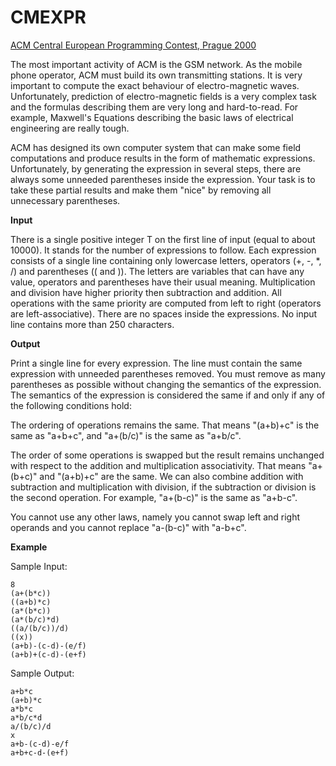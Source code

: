 CMEXPR
====================
[ACM Central European Programming Contest, Prague 2000](http://contest.felk.cvut.cz/00cerc/solved/)

The most important activity of ACM is the GSM network. As the mobile phone operator, ACM must build its own transmitting stations. It is very important to compute the exact behaviour of electro-magnetic waves. Unfortunately, prediction of electro-magnetic fields is a very complex task and the formulas describing them are very long and hard-to-read. For example, Maxwell's Equations describing the basic laws of electrical engineering are really tough.

ACM has designed its own computer system that can make some field computations and produce results in the form of mathematic expressions. Unfortunately, by generating the expression in several steps, there are always some unneeded parentheses inside the expression. Your task is to take these partial results and make them "nice" by removing all unnecessary parentheses.

**Input**

There is a single positive integer T on the first line of input (equal to about 10000). It stands for the number of expressions to follow. Each expression consists of a single line containing only lowercase letters, operators (+, -, *, /) and parentheses (( and )). The letters are variables that can have any value, operators and parentheses have their usual meaning. Multiplication and division have higher priority then subtraction and addition. All operations with the same priority are computed from left to right (operators are left-associative). There are no spaces inside the expressions. No input line contains more than 250 characters.

**Output**

Print a single line for every expression. The line must contain the same expression with unneeded parentheses removed. You must remove as many parentheses as possible without changing the semantics of the expression. The semantics of the expression is considered the same if and only if any of the following conditions hold:

The ordering of operations remains the same. That means "(a+b)+c" is the same as "a+b+c", and "a+(b/c)" is the same as "a+b/c".

The order of some operations is swapped but the result remains unchanged with respect to the addition and multiplication associativity. That means "a+(b+c)" and "(a+b)+c" are the same. We can also combine addition with subtraction and multiplication with division, if the subtraction or division is the second operation. For example, "a+(b-c)" is the same as "a+b-c". 

You cannot use any other laws, namely you cannot swap left and right operands and you cannot replace "a-(b-c)" with "a-b+c".

**Example**

Sample Input:

	8
	(a+(b*c))
	((a+b)*c)
	(a*(b*c))
	(a*(b/c)*d)
	((a/(b/c))/d)
	((x))
	(a+b)-(c-d)-(e/f)
	(a+b)+(c-d)-(e+f)

Sample Output:

	a+b*c
	(a+b)*c
	a*b*c
	a*b/c*d
	a/(b/c)/d
	x
	a+b-(c-d)-e/f
	a+b+c-d-(e+f)
